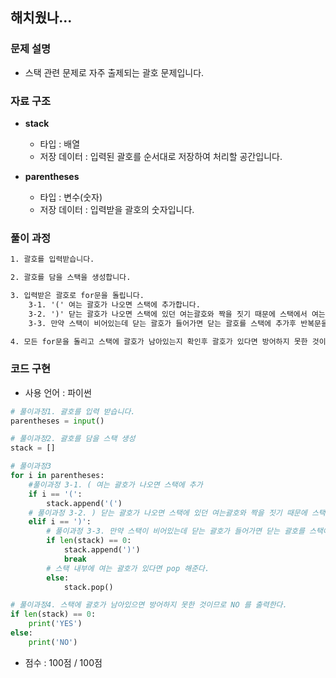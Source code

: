 ## 해치웠나...

### 문제 설명

- 스택 관련 문제로 자주 출제되는 괄호 문제입니다. <br>

### 자료 구조

- **stack**
    - 타입 : 배열
    - 저장 데이터 : 입력된 괄호를 순서대로 저장하여 처리할 공간입니다.

- **parentheses**
    - 타입 : 변수(숫자)
    - 저장 데이터 : 입력받을 괄호의 숫자입니다.

### 풀이 과정

```txt
1. 괄호를 입력받습니다. 

2. 괄호를 담을 스택을 생성합니다.

3. 입력받은 괄호로 for문을 돌립니다.
    3-1. '(' 여는 괄호가 나오면 스택에 추가합니다.
    3-2. ')' 닫는 괄호가 나오면 스택에 있던 여는괄호와 짝을 짓기 때문에 스택에서 여는 괄호를 제거해줍니다.
    3-3. 만약 스택이 비어있는데 닫는 괄호가 들어가면 닫는 괄호를 스택에 추가후 반복문을 중지합니다.

4. 모든 for문을 돌리고 스택에 괄호가 남아있는지 확인후 괄호가 있다면 방어하지 못한 것이므로 NO 를 출력합니다. 


```

### 코드 구현
- 사용 언어 : 파이썬

```python
# 풀이과정1. 괄호를 입력 받습니다. 
parentheses = input()

# 풀이과정2. 괄호를 담을 스택 생성
stack = []

# 풀이과정3
for i in parentheses:
    #풀이과정 3-1. ( 여는 괄호가 나오면 스택에 추가
    if i == '(':
        stack.append('(') 
    # 풀이과정 3-2. ) 닫는 괄호가 나오면 스택에 있던 여는괄호와 짝을 짓기 때문에 스택에서 여는 괄호를 제거해준다.
    elif i == ')': 
        # 풀이과정 3-3. 만약 스택이 비어있는데 닫는 괄호가 들어가면 닫는 괄호를 스택에 추가후 반복문을 중지한다. 
        if len(stack) == 0:
            stack.append(')')
            break
        # 스택 내부에 여는 괄호가 있다면 pop 해준다.
        else:
            stack.pop()

# 풀이과정4. 스택에 괄호가 남아있으면 방어하지 못한 것이므로 NO 를 출력한다.
if len(stack) == 0:
    print('YES')
else:
    print('NO')

```

- 점수 : 100점 / 100점
